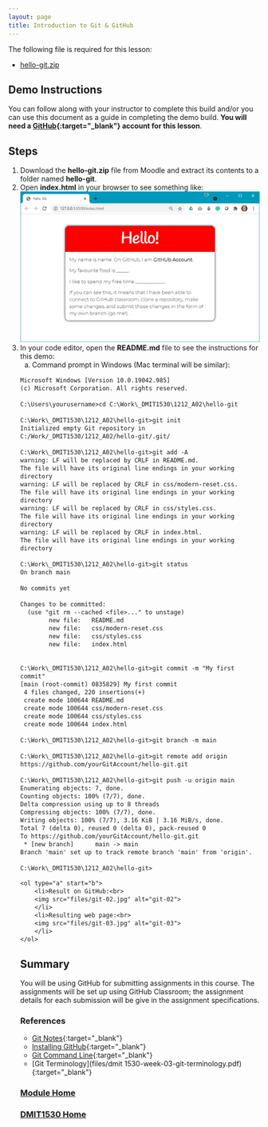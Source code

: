 ```yaml
---
layout: page
title: Introduction to Git & GitHub
---
```


The following file is required for this lesson:
* [hello-git.zip](files/hello-git.zip)

## Demo Instructions
You can follow along with your instructor to complete this build and/or you can use this document as a guide in completing the demo build. **You will need a [GitHub](https://github.com){:target="_blank"} account for this lesson**.

## Steps
1.	Download the **hello-git.zip** file from Moodle and extract its contents to a folder named **hello-git**.
2.	Open **index.html** in your browser to see something like:<br>
![git-01.jpg](files/git-01.jpg)
3.	In your code editor, open the **README.md** file to see the instructions for this demo:<br>
    <ol type="a">
        <li>Command prompt in Windows (Mac terminal will be similar):<br>
    </li>

```
Microsoft Windows [Version 10.0.19042.985]
(c) Microsoft Corporation. All rights reserved.

C:\Users\yourusername>cd C:\Work\_DMIT1530\1212_A02\hello-git

C:\Work\_DMIT1530\1212_A02\hello-git>git init
Initialized empty Git repository in C:/Work/_DMIT1530/1212_A02/hello-git/.git/

C:\Work\_DMIT1530\1212_A02\hello-git>git add -A
warning: LF will be replaced by CRLF in README.md.
The file will have its original line endings in your working directory
warning: LF will be replaced by CRLF in css/modern-reset.css.
The file will have its original line endings in your working directory
warning: LF will be replaced by CRLF in css/styles.css.
The file will have its original line endings in your working directory
warning: LF will be replaced by CRLF in index.html.
The file will have its original line endings in your working directory

C:\Work\_DMIT1530\1212_A02\hello-git>git status
On branch main

No commits yet

Changes to be committed:
  (use "git rm --cached <file>..." to unstage)
        new file:   README.md
        new file:   css/modern-reset.css
        new file:   css/styles.css
        new file:   index.html


C:\Work\_DMIT1530\1212_A02\hello-git>git commit -m "My first commit"
[main (root-commit) 0835829] My first commit
 4 files changed, 220 insertions(+)
 create mode 100644 README.md
 create mode 100644 css/modern-reset.css
 create mode 100644 css/styles.css
 create mode 100644 index.html

C:\Work\_DMIT1530\1212_A02\hello-git>git branch -m main

C:\Work\_DMIT1530\1212_A02\hello-git>git remote add origin https://github.com/yourGitAccount/hello-git.git

C:\Work\_DMIT1530\1212_A02\hello-git>git push -u origin main
Enumerating objects: 7, done.
Counting objects: 100% (7/7), done.
Delta compression using up to 8 threads
Compressing objects: 100% (7/7), done.
Writing objects: 100% (7/7), 3.16 KiB | 3.16 MiB/s, done.
Total 7 (delta 0), reused 0 (delta 0), pack-reused 0
To https://github.com/yourGitAccount/hello-git.git
 * [new branch]      main -> main
Branch 'main' set up to track remote branch 'main' from 'origin'.

C:\Work\_DMIT1530\1212_A02\hello-git>
```

    <ol type="a" start="b">
        <li>Result on GitHub:<br>
        <img src="files/git-02.jpg" alt="git-02">
        </li>
        <li>Resulting web page:<br>
        <img src="files/git-03.jpg" alt="git-03">
        </li>
    </ol>

## Summary
You will be using GitHub for submitting assignments in this course. The assignments will be set up using GitHub Classroom; the assignment details for each submission will be give in the assignment specifications.

### References
* [Git Notes](files/git-notes.pdf){:target="_blank"}
* [Installing GitHub](files/dmit1530-week-03-git-installation.pdf){:target="_blank"}
* [Git Command Line](files/dmit1530-week-03-command-line-cheat-sheet.pdf){:target="_blank"}
* [Git Terminology](files/dmit 1530-week-03-git-terminology.pdf){:target="_blank"}

### [Module Home](../module1.md)
### [DMIT1530 Home](../../)